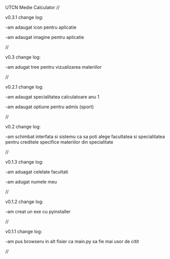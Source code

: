 UTCN Medie Calculator
//

v0.3.1 change log:

-am adaugat icon pentru aplicatie

-am adaugat imagine pentru aplicatie

//

v0.3 change log:

-am adugat tree pentru vizualizarea materiilor

//

v0.2.1 change log:

-am adaugat specialitatea calculatoare anu 1

-am adaugat optiune pentru admis (sport)

//

v0.2 change log:

-am schimbat interfata si sistemu ca sa poti alege facultatea si specialitatea pentru creditele specifice materiilor din specialitate


//

v0.1.3 change log:

-am aduagat celelate facultati

-am adugat numele meu

//


v0.1.2 change log:

-am creat un exe cu pyinstaller


//



v0.1.1 change log:

-am pus browseru in alt fisier ca main.py sa fie mai usor de citit


//
